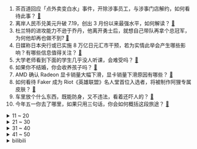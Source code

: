 1. 茶百道回应「点外卖变白水」事件，开除涉事员工，与涉事门店解约，如何看待此事？ [:link:](https://www.zhihu.com/question/654857080)
2. 离岸人民币兑美元升破 7.19，创出 3 月份以来最强水平，如何解读？ [:link:](https://www.zhihu.com/question/654842858)
3. 杜兰特的进攻能力不逊于乔丹，他离开勇士后，就想自己带队再拿个总冠军，为何他却再也做不到? [:link:](https://www.zhihu.com/question/654585096)
4. 日媒称日本央行或已实施 8 万亿日元汇市干预，若为实情此举会产生哪些影响？有哪些信息值得关注？ [:link:](https://www.zhihu.com/question/654886309)
5. 大学老师看到下面的学生几乎没人听课，会难受吗？ [:link:](https://www.zhihu.com/question/654487679)
6. 如果你不结婚，你会收养孩子吗？ [:link:](https://www.zhihu.com/question/653956359)
7. AMD 确认 Radeon 显卡销量大幅下滑，显卡销量下滑原因有哪些？ [:link:](https://www.zhihu.com/question/654760839)
8. 如何看待 Faker 成为 Riot《英雄联盟》名人堂首位入选者，将被制作阿狸专属皮肤？ [:link:](https://www.zhihu.com/question/654853411)
9. 车里放个什么东西，既能防身，又不违法，看着还吓人的？ [:link:](https://www.zhihu.com/question/632563155)
10. 今年五一你去了哪里，如果只用三句话，你会如何概括这段旅途？ [:link:](https://www.zhihu.com/question/654480489)
<details>
<summary>11 ~ 20</summary>

11. 玛丽莲梦露真的非常漂亮吗？ [:link:](https://www.zhihu.com/question/340362816)
12. 梅大高速 4 月底刚完成安全隐患排查，造成此次事故有哪些因素？该如何警惕？ [:link:](https://www.zhihu.com/question/654776117)
13. 怎样释怀自己以前的苦难人生? [:link:](https://www.zhihu.com/question/654619471)
14. 为什么在任何领域都能用数据进行说明论证，而在nba里就被称为excel？ [:link:](https://www.zhihu.com/question/598072727)
15. 带父母外出旅行总是摩擦不断，有没有什么高情商的沟通技巧「哄好」二老？ [:link:](https://www.zhihu.com/question/653430268)
16. 为什么蹭课会被老师赶出来？ [:link:](https://www.zhihu.com/question/355822061)
17. 2024年，《原神》还存在哪些严重拖累玩家游玩体验的机制需要改进？ [:link:](https://www.zhihu.com/question/654874539)
18. 2024 季中冠军赛 T1 2:0 FLY 晋级胜败分组赛，如何评价这场比赛？ [:link:](https://www.zhihu.com/question/654857533)
19. 蜜蜂蜇人后一定会死掉吗？它自己知道蜇人后可能会死掉吗？ [:link:](https://www.zhihu.com/question/647193860)
20. 面对「假期结束」非常想逃避，有什么普通人能采用的心理缓冲机制吗？ [:link:](https://www.zhihu.com/question/654469996)
</details>
<details>
<summary>21 ~ 30</summary>

21. 文笔挑战，“花自飘零水自流”，_____________，后一句或整首诗词你会怎么接? [:link:](https://www.zhihu.com/question/654755946)
22. 中国哪里有平原跟前拔地崛起几千米的高山？ [:link:](https://www.zhihu.com/question/654488116)
23. 电影《九龙城寨之围城》中有哪些让人细思恐极的细节？ [:link:](https://www.zhihu.com/question/654626473)
24. 23-24 赛季 NBA雄鹿 98:120 步行者，如何评价这场比赛？ [:link:](https://www.zhihu.com/question/654824535)
25. 高中理科有没有必要看课本？ [:link:](https://www.zhihu.com/question/630075431)
26. 福建海警位金门附近海域依法开展常态执法巡查，哪些信息值得关注？ [:link:](https://www.zhihu.com/question/654845981)
27. NBA23-24赛季，季后赛第二轮，掘金碰森林狼，谁将胜出？ [:link:](https://www.zhihu.com/question/654752333)
28. 除了吵架以外，不想和男朋友说话怎么办? [:link:](https://www.zhihu.com/question/651400797)
29. WTT沙特大满贯赛签表已出，有什么精彩看点值得关注？ [:link:](https://www.zhihu.com/question/654803432)
30. 23-24 赛季英超切尔西 2:0 热刺，如何评价这场比赛？ [:link:](https://www.zhihu.com/question/654810319)
</details>
<details>
<summary>31 ~ 40</summary>

31. 你喜欢的文案都有哪些？ [:link:](https://www.zhihu.com/question/654765509)
32. 2024 季中冠军赛 TES 2:1 击败 FNC 晋级胜败分组赛，如何评价这场比赛？ [:link:](https://www.zhihu.com/question/654867744)
33. 青海多地大风降雪数百车辆滞留，交警部门连夜清理积雪上千人被安置，目前情况如何？有哪些信息值得关注？ [:link:](https://www.zhihu.com/question/654878468)
34. 是「一个人享受安静的假期」还是「投入到亲朋好友中」更能让你疗愈？ [:link:](https://www.zhihu.com/question/654470008)
35. galgame剧情有什么常见的雷点？ [:link:](https://www.zhihu.com/question/653263131)
36. 如何评价《崩坏：星穹铁道》千星纪游PV：「假若有一双翅膀]？ [:link:](https://www.zhihu.com/question/654847287)
37. 上海推出商品住房「以旧换新」活动，首批参与房企 20 多家、中介机构近 10 家，将带来哪些影响？ [:link:](https://www.zhihu.com/question/654838971)
38. 成为父母后，你和孩子一起做过哪些曾经没有尝试过的事情？ [:link:](https://www.zhihu.com/question/653432749)
39. 五一旅行中，你希望留下哪些难忘的回忆？ [:link:](https://www.zhihu.com/question/654035309)
40. 广东肇庆宣布未来商品房将按住房套内面积计价宣传销售，是否会在其他城市推广？对现在的二手市场将有何影响？ [:link:](https://www.zhihu.com/question/654846418)
</details>
<details>
<summary>41 ~ 50</summary>

41. 躺平一年后，找工作面试如何回答雇主：你干什么去了？ [:link:](https://www.zhihu.com/question/654134898)
42. 如何评价Kolmogorov-Arnold Networks，MLP真的被干掉了吗? [:link:](https://www.zhihu.com/question/654774505)
43. 嫦娥六号发射任务圆满成功，开启月球背面采样返回之旅，此次任务还有哪些看点？ [:link:](https://www.zhihu.com/question/654834175)
44. 5 月 3 日上午太阳爆发强耀斑，对我国上空电离层产生影响，形成太阳耀斑的原理是什么？会带来什么影响？ [:link:](https://www.zhihu.com/question/654851790)
45. 如何评价《明日方舟》五周年活动［慈悲灯塔］？ [:link:](https://www.zhihu.com/question/654694845)
46. 那些动漫人物的死亡场景让你觉得过于搞笑和生草？ [:link:](https://www.zhihu.com/question/435629734)
47. 你有哪些摘抄过最优美的短语或诗句？ [:link:](https://www.zhihu.com/question/654843259)
48. 如何评价姚晓峰导演，童瑶、张新成主演的电视剧《微暗之火》？ [:link:](https://www.zhihu.com/question/654187595)
49. 老公很逗是怎样的体验? [:link:](https://www.zhihu.com/question/39642508)
50. 23-24 赛季 NBA尼克斯 118:115 76 人，如何评价这场比赛？ [:link:](https://www.zhihu.com/question/654837936)
</details><details>
<summary>bilibili</summary>

</details>